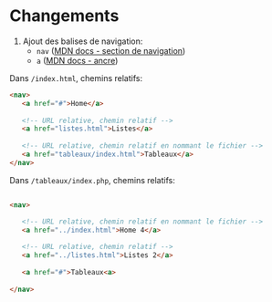 # Changements

 1. Ajout des balises de navigation:
    - `nav` ([MDN docs - section de navigation](https://developer.mozilla.org/fr/docs/Web/HTML/Element/nav))
    - `a` ([MDN docs - ancre](https://developer.mozilla.org/fr/docs/Web/HTML/Element/a))

Dans `/index.html`, chemins relatifs:

```html
<nav>
   <a href="#">Home</a>
   
   <!-- URL relative, chemin relatif -->
   <a href="listes.html">Listes</a>
   
   <!-- URL relative, chemin relatif en nommant le fichier -->
   <a href="tableaux/index.html">Tableaux</a>
</nav>
```


Dans `/tableaux/index.php`, chemins relatifs:

```html

<nav>

   <!-- URL relative, chemin relatif en nommant le fichier -->
   <a href="../index.html">Home 4</a>
   
   <!-- URL relative, chemin relatif -->
   <a href="../listes.html">Listes 2</a>
   
   <a href="#">Tableaux<a>
		
</nav>
```
 